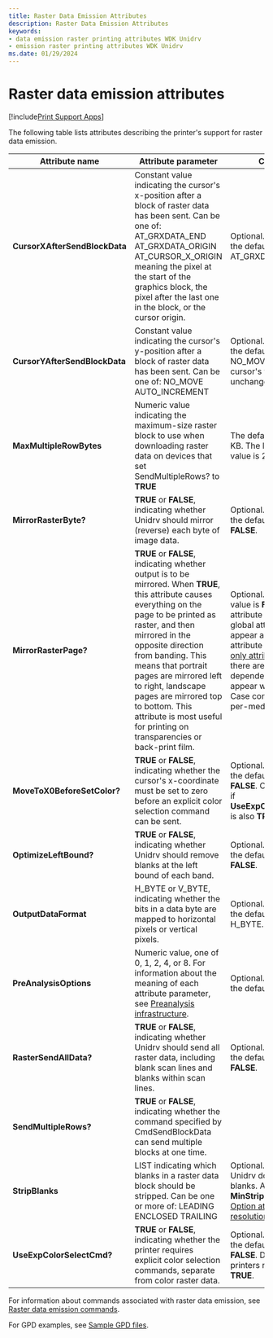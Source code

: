 ```yaml
---
title: Raster Data Emission Attributes
description: Raster Data Emission Attributes
keywords:
- data emission raster printing attributes WDK Unidrv
- emission raster printing attributes WDK Unidrv
ms.date: 01/29/2024
---
```


# Raster data emission attributes

[!include[Print Support Apps](../includes/print-support-apps.md)]

The following table lists attributes describing the printer's support for raster data emission.

| Attribute name | Attribute parameter | Comments |
|--|--|--|
| **CursorXAfterSendBlockData** | Constant value indicating the cursor's x-position after a block of raster data has been sent. Can be one of: AT_GRXDATA_END AT_GRXDATA_ORIGIN AT_CURSOR_X_ORIGIN meaning the pixel at the start of the graphics block, the pixel after the last one in the block, or the cursor origin. | Optional. If not specified, the default value is AT_GRXDATA_END. |
| **CursorYAfterSendBlockData** | Constant value indicating the cursor's y-position after a block of raster data has been sent. Can be one of: NO_MOVE AUTO_INCREMENT | Optional. If not specified, the default value is NO_MOVE, meaning the cursor's y-position is unchanged. |
| **MaxMultipleRowBytes** | Numeric value indicating the maximum-size raster block to use when downloading raster data on devices that set SendMultipleRows? to **TRUE** | The default value is 32 KB. The largest allowed value is 256 KB. |
| **MirrorRasterByte?** | **TRUE** or **FALSE**, indicating whether Unidrv should mirror (reverse) each byte of image data. | Optional. If not specified, the default value is **FALSE**. |
| **MirrorRasterPage?** | **TRUE** or **FALSE**, indicating whether output is to be mirrored. When **TRUE**, this attribute causes everything on the page to be printed as raster, and then mirrored in the opposite direction from banding. This means that portrait pages are mirrored left to right, landscape pages are mirrored top to bottom. This attribute is most useful for printing on transparencies or back-print film. | Optional. The default value is **FALSE**. This attribute is a relocatable global attribute. It may appear as a root-level attribute (see [Root-level-only attributes](root-level-only-attributes.md)) when there are no configuration dependencies, or it may appear with Option or Case constructs on a per-media type basis. |
| **MoveToX0BeforeSetColor?** | **TRUE** or **FALSE**, indicating whether the cursor's x-coordinate must be set to zero before an explicit color selection command can be sent. | Optional. If not specified, the default value is **FALSE**. Can be **TRUE** only if **UseExpColorSelectCmd?** is also **TRUE**. |
| **OptimizeLeftBound?** | **TRUE** or **FALSE**, indicating whether Unidrv should remove blanks at the left bound of each band. | Optional. If not specified, the default value is **FALSE**. |
| **OutputDataFormat** | H_BYTE or V_BYTE, indicating whether the bits in a data byte are mapped to horizontal pixels or vertical pixels. | Optional. If not specified, the default value is H_BYTE. |
| **PreAnalysisOptions** | Numeric value, one of 0, 1, 2, 4, or 8. For information about the meaning of each attribute parameter, see [Preanalysis infrastructure](preanalysis-infrastructure.md). | Optional. If not specified, the default value is 1. |
| **RasterSendAllData?** | **TRUE** or **FALSE**, indicating whether Unidrv should send all raster data, including blank scan lines and blanks within scan lines. | Optional. If not specified, the default value is **FALSE**. |
| **SendMultipleRows?** | **TRUE** or **FALSE**, indicating whether the command specified by CmdSendBlockData can send multiple blocks at one time. |  |
| **StripBlanks** | LIST indicating which blanks in a raster data block should be stripped. Can be one or more of: LEADING ENCLOSED TRAILING | Optional. If not specified, Unidrv does not strip any blanks. Also see **MinStripBlankPixels** in [Option attributes for the resolution feature](option-attributes-for-the-resolution-feature.md). |
| **UseExpColorSelectCmd?** | **TRUE** or **FALSE**, indicating whether the printer requires explicit color selection commands, separate from color raster data. | Optional. If not specified, the default value is **FALSE**. Dot-matrix printers require a value of **TRUE**. |

For information about commands associated with raster data emission, see [Raster data emission commands](raster-data-emission-commands.md).

For GPD examples, see [Sample GPD files](sample-gpd-files.md).
